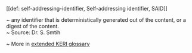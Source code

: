 [[def: self-addressing-identifier, Self-addressing identifier, SAID]]

~ any identifier that is deterministically generated out of the content, or a digest of the content.  
~ Source: Dr. S. Smtih

~ More in <a href="https://weboftrust.github.io/WOT-terms/docs/glossary/self-addressing-identifier">extended KERI glossary</a>
